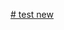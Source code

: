 [# test
new](https://www.canva.com/design/DAGEqcTx484/HlvW4CBQYN5H1Eqasek8HA/view?utm_content=DAGEqcTx484&utm_campaign=designshare&utm_medium=link&utm_source=editor#14)
